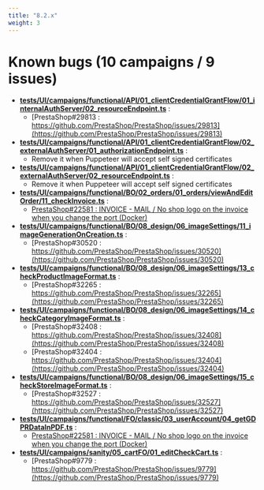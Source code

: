 ```yaml
---
title: "8.2.x"
weight: 3
---
```


# Known bugs (10 campaigns / 9 issues)
* **[tests/UI/campaigns/functional/API/01_clientCredentialGrantFlow/01_internalAuthServer/02_resourceEndpoint.ts](https://github.com/PrestaShop/PrestaShop/tree/8.2.x/tests/UI/campaigns/functional/API/01_clientCredentialGrantFlow/01_internalAuthServer/02_resourceEndpoint.ts)** :
  * [PrestaShop#29813 : https://github.com/PrestaShop/PrestaShop/issues/29813](https://github.com/PrestaShop/PrestaShop/issues/29813)
* **[tests/UI/campaigns/functional/API/01_clientCredentialGrantFlow/02_externalAuthServer/01_authorizationEndpoint.ts](https://github.com/PrestaShop/PrestaShop/tree/8.2.x/tests/UI/campaigns/functional/API/01_clientCredentialGrantFlow/02_externalAuthServer/01_authorizationEndpoint.ts)** :
  * Remove it when Puppeteer will accept self signed certificates
* **[tests/UI/campaigns/functional/API/01_clientCredentialGrantFlow/02_externalAuthServer/02_resourceEndpoint.ts](https://github.com/PrestaShop/PrestaShop/tree/8.2.x/tests/UI/campaigns/functional/API/01_clientCredentialGrantFlow/02_externalAuthServer/02_resourceEndpoint.ts)** :
  * Remove it when Puppeteer will accept self signed certificates
* **[tests/UI/campaigns/functional/BO/02_orders/01_orders/viewAndEditOrder/11_checkInvoice.ts](https://github.com/PrestaShop/PrestaShop/tree/8.2.x/tests/UI/campaigns/functional/BO/02_orders/01_orders/viewAndEditOrder/11_checkInvoice.ts)** :
  * [PrestaShop#22581 : INVOICE - MAIL / No shop logo on the invoice when you change the port (Docker)](https://github.com/PrestaShop/PrestaShop/issues/22581)
* **[tests/UI/campaigns/functional/BO/08_design/06_imageSettings/11_imageGenerationOnCreation.ts](https://github.com/PrestaShop/PrestaShop/tree/8.2.x/tests/UI/campaigns/functional/BO/08_design/06_imageSettings/11_imageGenerationOnCreation.ts)** :
  * [PrestaShop#30520 : https://github.com/PrestaShop/PrestaShop/issues/30520](https://github.com/PrestaShop/PrestaShop/issues/30520)
* **[tests/UI/campaigns/functional/BO/08_design/06_imageSettings/13_checkProductImageFormat.ts](https://github.com/PrestaShop/PrestaShop/tree/8.2.x/tests/UI/campaigns/functional/BO/08_design/06_imageSettings/13_checkProductImageFormat.ts)** :
  * [PrestaShop#32265 : https://github.com/PrestaShop/PrestaShop/issues/32265](https://github.com/PrestaShop/PrestaShop/issues/32265)
* **[tests/UI/campaigns/functional/BO/08_design/06_imageSettings/14_checkCategoryImageFormat.ts](https://github.com/PrestaShop/PrestaShop/tree/8.2.x/tests/UI/campaigns/functional/BO/08_design/06_imageSettings/14_checkCategoryImageFormat.ts)** :
  * [PrestaShop#32408 : https://github.com/PrestaShop/PrestaShop/issues/32408](https://github.com/PrestaShop/PrestaShop/issues/32408)
  * [PrestaShop#32404 : https://github.com/PrestaShop/PrestaShop/issues/32404](https://github.com/PrestaShop/PrestaShop/issues/32404)
* **[tests/UI/campaigns/functional/BO/08_design/06_imageSettings/15_checkStoreImageFormat.ts](https://github.com/PrestaShop/PrestaShop/tree/8.2.x/tests/UI/campaigns/functional/BO/08_design/06_imageSettings/15_checkStoreImageFormat.ts)** :
  * [PrestaShop#32527 : https://github.com/PrestaShop/PrestaShop/issues/32527](https://github.com/PrestaShop/PrestaShop/issues/32527)
* **[tests/UI/campaigns/functional/FO/classic/03_userAccount/04_getGDPRDataInPDF.ts](https://github.com/PrestaShop/PrestaShop/tree/8.2.x/tests/UI/campaigns/functional/FO/classic/03_userAccount/04_getGDPRDataInPDF.ts)** :
  * [PrestaShop#22581 : INVOICE - MAIL / No shop logo on the invoice when you change the port (Docker)](https://github.com/PrestaShop/PrestaShop/issues/22581)
* **[tests/UI/campaigns/sanity/05_cartFO/01_editCheckCart.ts](https://github.com/PrestaShop/PrestaShop/tree/8.2.x/tests/UI/campaigns/sanity/05_cartFO/01_editCheckCart.ts)** :
  * [PrestaShop#9779 : https://github.com/PrestaShop/PrestaShop/issues/9779](https://github.com/PrestaShop/PrestaShop/issues/9779)

